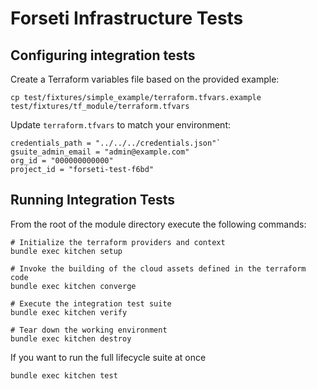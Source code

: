 # Forseti Infrastructure Tests

## Configuring integration tests

Create a Terraform variables file based on the provided example:

```
cp test/fixtures/simple_example/terraform.tfvars.example test/fixtures/tf_module/terraform.tfvars
```

Update `terraform.tfvars` to match your environment:

```
credentials_path = "../../../credentials.json"`
gsuite_admin_email = "admin@example.com"
org_id = "000000000000"
project_id = "forseti-test-f6bd"
```

## Running Integration Tests

From the root of the module directory execute the following commands:

```
# Initialize the terraform providers and context
bundle exec kitchen setup

# Invoke the building of the cloud assets defined in the terraform code
bundle exec kitchen converge

# Execute the integration test suite
bundle exec kitchen verify

# Tear down the working environment
bundle exec kitchen destroy
```

If you want to run the full lifecycle suite at once

```
bundle exec kitchen test
```
